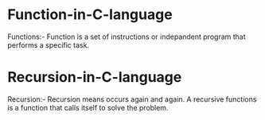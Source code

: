 # Function-in-C-language
Functions:- Function is a set of instructions or indepandent program that performs a specific task.
# Recursion-in-C-language
Recursion:- Recursion means occurs again and again. A recursive functions is a function that calls itself to solve the problem.
